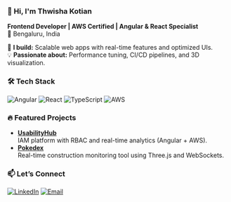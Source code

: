 ### 👋 Hi, I'm Thwisha Kotian  
**Frontend Developer | AWS Certified | Angular & React Specialist**  
📍 Bengaluru, India  

🚀 **I build:** Scalable web apps with real-time features and optimized UIs.  
💡 **Passionate about:** Performance tuning, CI/CD pipelines, and 3D visualization.  

### 🛠️ **Tech Stack**  
![Angular](https://img.shields.io/badge/Angular-DD0031?style=flat&logo=angular&logoColor=white)
![React](https://img.shields.io/badge/React-61DAFB?style=flat&logo=react&logoColor=black)
![TypeScript](https://img.shields.io/badge/TypeScript-3178C6?style=flat&logo=typescript&logoColor=white)
![AWS](https://img.shields.io/badge/AWS-FF9900?style=flat&logo=amazonaws&logoColor=white)

### 🔥 **Featured Projects**  
- **[UsabilityHub]([https://github.com/ThwishaKotian/IdentifyXpress](https://thwishakotian.github.io/usabilityhubb/))**  
  IAM platform with RBAC and real-time analytics (Angular + AWS).  
- **[Pokedex]([https://github.com/ThwishaKotian/3D-Twin](https://thwishakotian.github.io/Pokedex/))**  
  Real-time construction monitoring tool using Three.js and WebSockets.  

### 📫 **Let’s Connect**  
[![LinkedIn](https://img.shields.io/badge/LinkedIn-0A66C2?style=flat&logo=linkedin&logoColor=white)]([https://linkedin.com/in/thwisha](https://www.linkedin.com/in/thwisha-kotian-85816b160/))
[![Email](https://img.shields.io/badge/Email-D14836?style=flat&logo=gmail&logoColor=white)](mailto:thwishakotian00@gmail.com)
